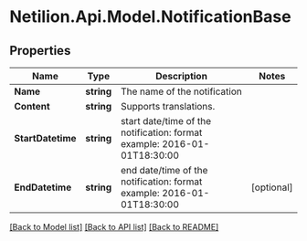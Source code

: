 # Netilion.Api.Model.NotificationBase
## Properties

Name | Type | Description | Notes
------------ | ------------- | ------------- | -------------
**Name** | **string** | The name of the notification | 
**Content** | **string** | Supports translations. | 
**StartDatetime** | **string** | start date/time of the notification: format example: 2016-01-01T18:30:00 | 
**EndDatetime** | **string** | end date/time of the notification: format example: 2016-01-01T18:30:00 | [optional] 

[[Back to Model list]](../README.md#documentation-for-models) [[Back to API list]](../README.md#documentation-for-api-endpoints) [[Back to README]](../README.md)

